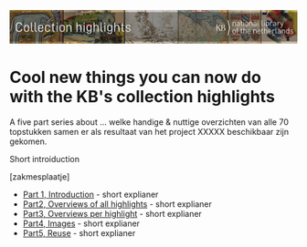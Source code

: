 ![Banner](https://raw.githubusercontent.com/KBNLwikimedia/KBCollectionHighlights/main/banners/KBTopstukkenBannerWikimedia_EN.jpg)
# Cool new things you can now do with the KB's collection highlights
A five part series about ... welke handige & nuttige overzichten van alle 70 topstukken samen er als resultaat van het project XXXXX beschikbaar zijn gekomen.

Short introiduction 

[zakmesplaatje]

* [Part 1, Introduction](Part%201%2C%20Introduction.html) - short explianer
* [Part2, Overviews of all highlights](Part%202%2C%20Overviews%20of%20all%20highlights.html) - short explianer
* [Part3, Overviews per highlight](Part%203%2C%20Overviews%20per%20highlight.html) - short explianer
* [Part4, Images](Part%204%2C%20Images.html) - short explianer
* [Part5, Reuse](Part%205%2C%20Reuse.html) - short explianer
